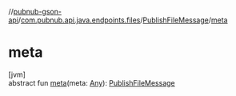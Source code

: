 //[pubnub-gson-api](../../../index.md)/[com.pubnub.api.java.endpoints.files](../index.md)/[PublishFileMessage](index.md)/[meta](meta.md)

# meta

[jvm]\
abstract fun [meta](meta.md)(meta: [Any](https://kotlinlang.org/api/core/kotlin-stdlib/kotlin/-any/index.html)): [PublishFileMessage](index.md)
